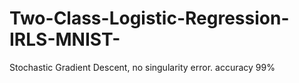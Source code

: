 # Two-Class-Logistic-Regression-IRLS-MNIST-
Stochastic Gradient Descent, no singularity error. accuracy 99% 
